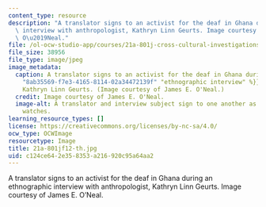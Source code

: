```yaml
---
content_type: resource
description: "A translator signs to an activist for the deaf in Ghana during an ethnographic\
  \ interview with anthropologist, Kathryn Linn Geurts. Image courtesy of James E.\
  \ O\u2019Neal."
file: /ol-ocw-studio-app/courses/21a-801j-cross-cultural-investigations-technology-and-development-fall-2012/c124ce642e358353a216920c95a64aa2_21a-801jf12-th.jpg
file_size: 38956
file_type: image/jpeg
image_metadata:
  caption: A translator signs to an activist for the deaf in Ghana during an {{% resource_link
    "8ab35569-f7e3-4165-8114-02a34472139f" "ethnographic interview" %}} with anthropologist,
    Kathryn Linn Geurts. (Image courtesy of James E. O'Neal.)
  credit: Image courtesy of James E. O'Neal.
  image-alt: A translator and interview subject sign to one another as an anthropologist
    watches.
learning_resource_types: []
license: https://creativecommons.org/licenses/by-nc-sa/4.0/
ocw_type: OCWImage
resourcetype: Image
title: 21a-801jf12-th.jpg
uid: c124ce64-2e35-8353-a216-920c95a64aa2
---
```

A translator signs to an activist for the deaf in Ghana during an ethnographic interview with anthropologist, Kathryn Linn Geurts. Image courtesy of James E. O’Neal.